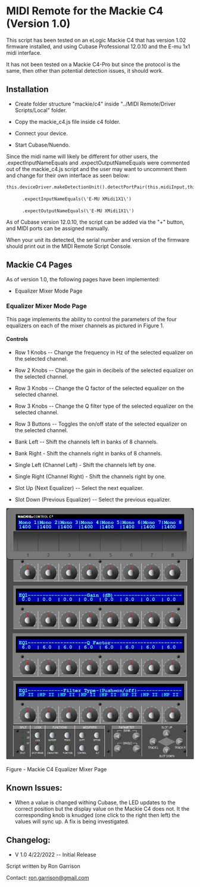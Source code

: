 # MIDI Remote for the Mackie C4 (Version 1.0)

This script has been tested on an eLogic Mackie C4 that has version 1.02
firmware installed, and using Cubase Professional 12.0.10 and the E-mu
1x1 midi interface.

It has not been tested on a Mackie C4-Pro but since the protocol is the
same, then other than potential detection issues, it should work.

## Installation

-   Create folder structure \"mackie/c4\" inside \"../MIDI Remote/Driver
    Scripts/Local\" folder.

-   Copy the mackie_c4.js file inside c4 folder.

-   Connect your device.

-   Start Cubase/Nuendo.

Since the midi name will likely be different for other users, the
.expectInputNameEquals and .expectOutputNameEquals were commented out of
the mackie_c4.js script and the user may want to uncomment them and
change for their own interface as seen below:

```
this.deviceDriver.makeDetectionUnit().detectPortPair(this.midiInput,this.midiOutput)

      .expectInputNameEquals(\'E-MU XMidi1X1\')

      .expectOutputNameEquals(\'E-MU XMidi1X1\')
```

As of Cubase version 12.0.10, the script can be added via the \"+\"
button, and MIDI ports can be assigned manually.

When your unit its detected, the serial number and version of the
firmware should print out in the MIDI Remote Script Console.

## Mackie C4 Pages

As of version 1.0, the following pages have been implemented:

-   Equalizer Mixer Mode Page

### Equalizer Mixer Mode Page

This page implements the ability to control the parameters of the four
equalizers on each of the mixer channels as pictured in Figure 1.

#### Controls

-   Row 1 Knobs -- Change the frequency in Hz of the selected equalizer
    on the selected channel.

-   Row 2 Knobs -- Change the gain in decibels of the selected equalizer
    on the selected channel.

-   Row 3 Knobs -- Change the Q factor of the selected equalizer on the
    selected channel.

-   Row 3 Knobs -- Change the Q filter type of the selected equalizer on
    the selected channel.

-   Row 3 Buttons -- Toggles the on/off state of the selected equalizer
    on the selected channel.

-   Bank Left -- Shift the channels left in banks of 8 channels.

-   Bank Right - Shift the channels right in banks of 8 channels.

-   Single Left (Channel Left) - Shift the channels left by one.

-   Single Right (Channel Right) - Shift the channels right by one.

-   Slot Up (Next Equalizer) -- Select the next equalizer.

-   Slot Down (Previous Equalizer) -- Select the previous equalizer.

![](images/media/image1.jpg)

Figure - Mackie C4 Equalizer Mixer Page

## Known Issues:

-   When a value is changed withing Cubase, the LED updates to the
    correct position but the display value on the Mackie C4 does not. It
    the corresponding knob is knudged (one click to the right then left)
    the values will sync up. A fix is being investigated.

## Changelog:

-   V 1.0 4/22/2022 -- Initial Release

Script written by Ron Garrison

Contact: <ron.garrison@gmail.com>
